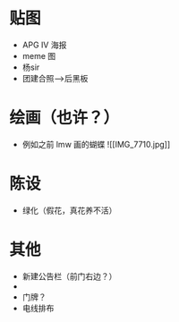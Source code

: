 # 贴图
- APG Ⅳ 海报
- meme 图
- 杨sir
- 团建合照-->后黑板
# 绘画（也许？）
- 例如之前 lmw 画的蝴蝶 ![[IMG_7710.jpg]]
# 陈设
- 绿化（假花，真花养不活）
# 其他
- 新建公告栏（前门右边？）
- 
- 门牌？
- 电线排布

